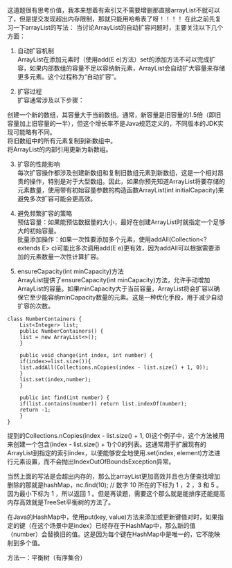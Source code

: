 这道题很有思考价值，我本来想着有索引又不需要增删那直接arrayList不就可以了，但是提交发现超出内存限制，那就只能用哈希表了呀！！！！
在此之前先复习一下arrayList的写法：
当讨论ArrayList的自动扩容问题时，主要关注以下几个方面：    
  
1. 自动扩容机制     
ArrayList在添加元素时（使用add(E e)方法）set的添加方法不可以完成扩容，如果内部数组的容量不足以容纳新元素，ArrayList会自动扩大容量来存储更多元素。这个过程称为“自动扩容”。     

2. 扩容过程     
扩容通常涉及以下步骤：    

创建一个新的数组，其容量大于当前数组。通常，新容量是旧容量的1.5倍（即旧容量加上旧容量的一半），但这个增长率不是Java规范定义的，不同版本的JDK实现可能略有不同。    
将旧数组中的所有元素复制到新数组中。    
将ArrayList的内部引用更新为新数组。    

3. 扩容的性能影响     
每次扩容操作都涉及创建新数组和复制旧数组元素到新数组，这是一个相对昂贵的操作，特别是对于大型数组。因此，如果你预先知道ArrayList将要存储的元素数量，使用带有初始容量参数的构造函数ArrayList(int initialCapacity)来避免多次扩容可能会更高效。    
 
4. 避免频繁扩容的策略     
预估容量：如果能预估数据量的大小，最好在创建ArrayList时就指定一个足够大的初始容量。    
批量添加操作：如果一次性要添加多个元素，使用addAll(Collection<? extends E> c)可能比多次调用add(E e)更有效，因为addAll可以根据需要添加的元素数量一次性计算扩容。     
 
5. ensureCapacity(int minCapacity)方法        
ArrayList提供了ensureCapacity(int minCapacity)方法，允许手动增加ArrayList的容量。如果minCapacity大于当前容量，ArrayList将会扩容以确保它至少能容纳minCapacity数量的元素。这是一种优化手段，用于减少自动扩容的次数。



```code
class NumberContainers {
    List<Integer> list;
    public NumberContainers() {
    list = new ArrayList<>();
    }
    
    public void change(int index, int number) {
    if(index>=list.size()){
    list.addAll(Collections.nCopies(index - list.size() + 1, 0));
    }
    list.set(index,number);
    }
    
    public int find(int number) {
    if(list.contains(number)) return list.indexOf(number);
    return -1;
    }
}
```

提到的Collections.nCopies(index - list.size() + 1, 0)这个例子中，这个方法被用来创建一个包含(index - list.size() + 1)个0的列表。这通常用于扩展现有的ArrayList到指定的索引index，以便能够安全地使用.set(index, element)方法进行元素设置，而不会抛出IndexOutOfBoundsException异常。


当然上面的写法是会超出内存的，那么比arrayList更加高效并且也方便查找增加删除的那就是hashMap，nc.find(10); // 数字 10 所在的下标为 1 ，2 ，3 和 5 。因为最小下标为 1 ，所以返回 1 。但是再读题，需要这个那么就是能排序还能提高内存高效就是TreeSet平衡树的方法了。

在Java的HashMap中，使用put(key, value)方法来添加或更新键值对时，如果指定的键（在这个场景中是index）已经存在于HashMap中，那么新的值（number）会替换旧的值。这是因为每个键在HashMap中是唯一的，它不能映射到多个值。    

方法一：平衡树（有序集合）

```code

```
